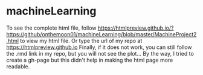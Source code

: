 machineLearning
===============
To see the complete html file, follow https://htmlpreview.github.io/?https://github/onthemoon01/machineLearning/blob/master/MachineProject2.html to view my html file.
Or type the url of my repo at https://htmlpreview.github.io
Finally, if it does not work, you can still follow the .rmd link in my repo, but you will not see the plot...
By the way, I tried to create a gh-page but this didn't help in making the html page more readable. 
